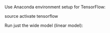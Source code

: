 Use Anaconda environment setup for TensorFlow:

source activate tensorflow

Run just the wide model (linear model):

